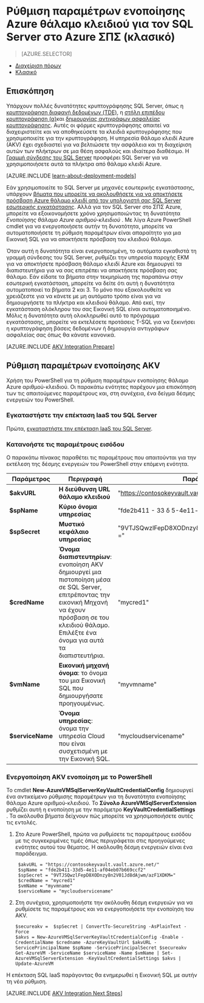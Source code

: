 <properties
    pageTitle="Ρύθμιση παραμέτρων ενοποίησης Azure θάλαμο κλειδιού για τον SQL Server στο Azure ΣΠΣ (κλασικό)"
    description="Μάθετε πώς μπορείτε να αυτοματοποιήσετε τη ρύθμιση παραμέτρων της κρυπτογράφησης SQL Server για χρήση με το Azure κλειδί θάλαμο. Αυτό το θέμα εξηγεί τον τρόπο χρήσης του Azure κλειδί θάλαμο ενοποίηση με τον SQL Server Δημιουργήστε εικονικές μηχανές στο μοντέλο κλασική ανάπτυξης."
    services="virtual-machines-windows"
    documentationCenter=""
    authors="rothja"
    manager="jhubbard"
    editor=""
    tags="azure-service-management"/>

<tags
    ms.service="virtual-machines-windows"
    ms.devlang="na"
    ms.topic="article"
    ms.tgt_pltfrm="vm-windows-sql-server"
    ms.workload="infrastructure-services"
    ms.date="09/26/2016"
    ms.author="jroth"/>

# <a name="configure-azure-key-vault-integration-for-sql-server-on-azure-vms-classic"></a>Ρύθμιση παραμέτρων ενοποίησης Azure θάλαμο κλειδιού για τον SQL Server στο Azure ΣΠΣ (κλασικό)

> [AZURE.SELECTOR]
- [Διαχείριση πόρων](virtual-machines-windows-ps-sql-keyvault.md)
- [Κλασικό](virtual-machines-windows-classic-ps-sql-keyvault.md)

## <a name="overview"></a>Επισκόπηση
Υπάρχουν πολλές δυνατότητες κρυπτογράφησης SQL Server, όπως η [κρυπτογράφηση διαφανή δεδομένων (TDE)](https://msdn.microsoft.com/library/bb934049.aspx), η [στήλη επιπέδου κρυπτογράφηση (α)](https://msdn.microsoft.com/library/ms173744.aspx)και [δημιουργίας αντιγράφων ασφαλείας κρυπτογράφησης](https://msdn.microsoft.com/library/dn449489.aspx). Αυτές οι φόρμες κρυπτογράφησης απαιτεί να διαχειριστείτε και να αποθηκεύσετε τα κλειδιά κρυπτογράφησης που χρησιμοποιείτε για την κρυπτογράφηση. Η υπηρεσία θάλαμο κλειδί Azure (AKV) έχει σχεδιαστεί για να βελτιώσετε την ασφάλεια και τη διαχείριση αυτών των πλήκτρων σε μια θέση ασφαλούς και ιδιαίτερα διαθέσιμο. Η [Γραμμή σύνδεσης του SQL Server](http://www.microsoft.com/download/details.aspx?id=45344) προσφέρει SQL Server για να χρησιμοποιήσετε αυτά τα πλήκτρα από θάλαμο κλειδί Azure.

[AZURE.INCLUDE [learn-about-deployment-models](../../includes/learn-about-deployment-models-classic-include.md)]

Εάν χρησιμοποιείτε το SQL Server με μηχανές εσωτερικής εγκατάστασης, υπάρχουν [βήματα που μπορείτε να ακολουθήσετε για να αποκτήσετε πρόσβαση Azure θάλαμο κλειδί από τον υπολογιστή σας SQL Server εσωτερικής εγκατάστασης](https://msdn.microsoft.com/library/dn198405.aspx). Αλλά για τον SQL Server στο ΣΠΣ Azure, μπορείτε να εξοικονομήσετε χρόνο χρησιμοποιώντας τη δυνατότητα *Ενοποίησης θάλαμο Azure αριθμού-κλειδιού* . Με λίγα Azure PowerShell cmdlet για να ενεργοποιήσετε αυτήν τη δυνατότητα, μπορείτε να αυτοματοποιήσετε τη ρύθμιση παραμέτρων είναι απαραίτητο για μια Εικονική SQL για να αποκτήσετε πρόσβαση του κλειδιού θάλαμο.

Όταν αυτή η δυνατότητα είναι ενεργοποιημένη, το αυτόματα εγκαθιστά τη γραμμή σύνδεσης του SQL Server, ρυθμίζει την υπηρεσία παροχής EKM για να αποκτήσετε πρόσβαση θάλαμο κλειδί Azure και δημιουργεί τα διαπιστευτήρια για να σας επιτρέπει να αποκτήσετε πρόσβαση σας θάλαμο. Εάν είδατε τα βήματα στην τεκμηρίωση της παραπάνω στην εσωτερική εγκατάσταση, μπορείτε να δείτε ότι αυτή η δυνατότητα αυτοματοποιεί τα βήματα 2 και 3. Το μόνο που εξακολουθείτε να χρειάζεστε για να κάνετε με μη αυτόματο τρόπο είναι για να δημιουργήσετε τα πλήκτρα και κλειδιού θάλαμο. Από εκεί, την εγκατάσταση ολόκληρου του σας Εικονική SQL είναι αυτοματοποιημένο. Μόλις η δυνατότητα αυτή ολοκληρωθεί αυτό το πρόγραμμα εγκατάστασης, μπορείτε να εκτελέσετε προτάσεις T-SQL για να ξεκινήσει η κρυπτογράφηση βάσεις δεδομένων ή δημιουργία αντιγράφων ασφαλείας σας όπως θα κάνατε κανονικά.

[AZURE.INCLUDE [AKV Integration Prepare](../../includes/virtual-machines-sql-server-akv-prepare.md)]

## <a name="configure-akv-integration"></a>Ρύθμιση παραμέτρων ενοποίησης AKV
Χρήση του PowerShell για τη ρύθμιση παραμέτρων ενοποίησης θάλαμο Azure αριθμού-κλειδιού. Οι παρακάτω ενότητες παρέχουν μια επισκόπηση των τις απαιτούμενες παραμέτρους και, στη συνέχεια, ένα δείγμα δέσμης ενεργειών του PowerShell.

### <a name="install-the-sql-server-iaas-extension"></a>Εγκαταστήστε την επέκταση IaaS του SQL Server

Πρώτα, [εγκαταστήστε την επέκταση IaaS του SQL Server](virtual-machines-windows-classic-sql-server-agent-extension.md).

### <a name="understand-the-input-parameters"></a>Κατανοήστε τις παραμέτρους εισόδου
Ο παρακάτω πίνακας παραθέτει τις παραμέτρους που απαιτούνται για την εκτέλεση της δέσμης ενεργειών του PowerShell στην επόμενη ενότητα.

|Παράμετρος|Περιγραφή|Παράδειγμα|
|---|---|---|
|**$akvURL**|**Η διεύθυνση URL θάλαμο κλειδιού**|"https://contosokeyvault.vault.azure.net/"|
|**$spName**|**Κύριο όνομα υπηρεσίας**|"fde2b411 - 33 δ 5-4e11-af04eb07b669ccf2"|
|**$spSecret**|**Μυστικό κεφάλαιο υπηρεσίας**|"9VTJSQwzlFepD8XODnzy8n2V01Jd8dAjwm/azF1XDKM ="|
|**$credName**|**Όνομα διαπιστευτηρίων**: ενοποίηση AKV δημιουργεί μια πιστοποίηση μέσα σε SQL Server, επιτρέποντας την εικονική Μηχανή να έχουν πρόσβαση σε του κλειδιού θάλαμο. Επιλέξτε ένα όνομα για αυτά τα διαπιστευτήρια.|"mycred1"|
|**$vmName**|**Εικονική μηχανή όνομα**: το όνομα του μια Εικονική SQL που δημιουργήσατε προηγουμένως.|"myvmname"|
|**$serviceName**|**Όνομα υπηρεσίας**: όνομα την υπηρεσία Cloud που είναι συσχετισμένη με την Εικονική SQL.|"mycloudservicename"|

### <a name="enable-akv-integration-with-powershell"></a>Ενεργοποίηση AKV ενοποίηση με το PowerShell
Το cmdlet **New-AzureVMSqlServerKeyVaultCredentialConfig** δημιουργεί ένα αντικείμενο ρύθμισης παραμέτρων για τη δυνατότητα ενοποίησης θάλαμο Azure αριθμού-κλειδιού. Το **Σύνολο AzureVMSqlServerExtension** ρυθμίζει αυτή η ενοποίηση με την παράμετρο **KeyVaultCredentialSettings** . Τα ακόλουθα βήματα δείχνουν πώς μπορείτε να χρησιμοποιήσετε αυτές τις εντολές.

1. Στο Azure PowerShell, πρώτα να ρυθμίσετε τις παραμέτρους εισόδου με τις συγκεκριμένες τιμές όπως περιγράφεται στις προηγούμενες ενότητες αυτού του θέματος. Η ακόλουθη δέσμη ενεργειών είναι ένα παράδειγμα.

        $akvURL = "https://contosokeyvault.vault.azure.net/"
        $spName = "fde2b411-33d5-4e11-af04eb07b669ccf2"
        $spSecret = "9VTJSQwzlFepD8XODnzy8n2V01Jd8dAjwm/azF1XDKM="
        $credName = "mycred1"
        $vmName = "myvmname"
        $serviceName = "mycloudservicename"
2.  Στη συνέχεια, χρησιμοποιήστε την ακόλουθη δέσμη ενεργειών για να ρυθμίσετε τις παραμέτρους και να ενεργοποιήσετε την ενοποίηση του AKV.

        $secureakv =  $spSecret | ConvertTo-SecureString -AsPlainText -Force
        $akvs = New-AzureVMSqlServerKeyVaultCredentialConfig -Enable -CredentialName $credname -AzureKeyVaultUrl $akvURL -ServicePrincipalName $spName -ServicePrincipalSecret $secureakv
        Get-AzureVM -ServiceName $serviceName -Name $vmName | Set-AzureVMSqlServerExtension -KeyVaultCredentialSettings $akvs | Update-AzureVM

Η επέκταση SQL IaaS παράγοντας θα ενημερωθεί η Εικονική SQL με αυτήν τη νέα ρύθμιση.

[AZURE.INCLUDE [AKV Integration Next Steps](../../includes/virtual-machines-sql-server-akv-next-steps.md)]
